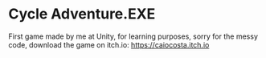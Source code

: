 # Cycle Adventure.EXE
First game made by me at Unity, for learning purposes, sorry for the messy code, download the game on itch.io: https://caiocosta.itch.io
